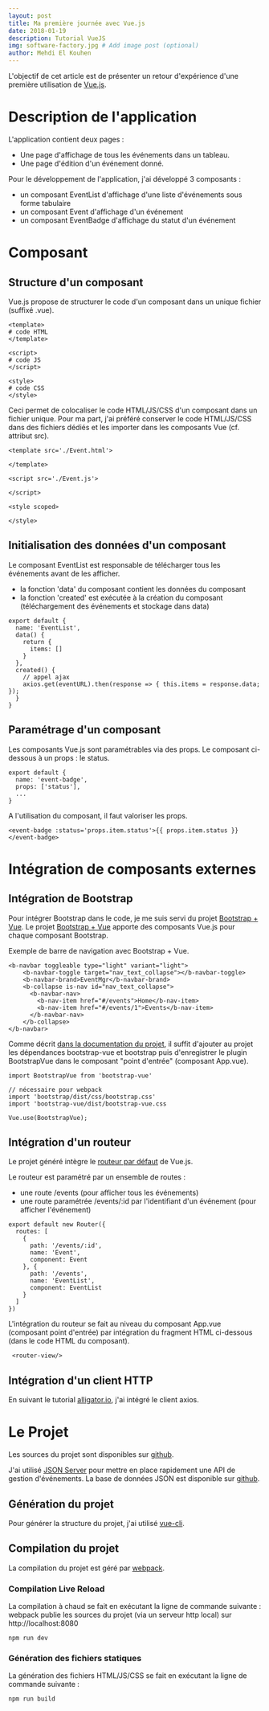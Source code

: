 ```yaml
---
layout: post
title: Ma première journée avec Vue.js
date: 2018-01-19
description: Tutorial VueJS
img: software-factory.jpg # Add image post (optional)
author: Mehdi El Kouhen
---
```


L'objectif de cet article est de présenter un retour d'expérience d'une première utilisation de [Vue.js](https://vuejs.org/).

# Description de l'application

L'application contient deux pages :

* Une page d'affichage de tous les événements dans un tableau.
* Une page d'édition d'un événement donné.

Pour le développement de l'application, j'ai développé 3 composants : 

* un composant EventList d'affichage d'une liste d'événements sous forme tabulaire
* un composant Event d'affichage d'un événement 
* un composant EventBadge d'affichage du statut d'un événement


# Composant

## Structure d'un composant

Vue.js propose de structurer le code d'un composant dans un unique fichier (suffixé .vue).

```
<template>
# code HTML
</template>

<script>
# code JS
</script>

<style>
# code CSS
</style>
```

Ceci permet de colocaliser le code HTML/JS/CSS d'un composant dans un fichier unique. Pour ma part, j'ai préféré conserver le code HTML/JS/CSS dans des fichiers dédiés et les importer dans les composants Vue (cf. attribut src).

```
<template src='./Event.html'>

</template>

<script src='./Event.js'>

</script>

<style scoped>

</style>
```

## Initialisation des données d'un composant

Le composant EventList est responsable de télécharger tous les événements avant de les afficher.

* la fonction 'data' du composant contient les données du composant
* la fonction 'created' est exécutée à la création du composant (téléchargement des événements et stockage dans data)

```
export default {
  name: 'EventList',
  data() {
    return {
      items: []
    }
  },
  created() {
    // appel ajax
    axios.get(eventURL).then(response => { this.items = response.data; });
  }
}
```

## Paramétrage d'un composant

Les composants Vue.js sont paramétrables via des props. Le composant ci-dessous à un props : le status.

```
export default {
  name: 'event-badge',
  props: ['status'],
  ...
}
```

A l'utilisation du composant, il faut valoriser les props.

```
<event-badge :status='props.item.status'>{{ props.item.status }}</event-badge>
```

# Intégration de composants externes

## Intégration de Bootstrap

Pour intégrer Bootstrap dans le code, je me suis servi du projet [Bootstrap + Vue](https://bootstrap-vue.js.org/). Le projet [Bootstrap + Vue](https://bootstrap-vue.js.org/) apporte des composants Vue.js pour chaque composant Bootstrap.

Exemple de barre de navigation avec Bootstrap + Vue. 
```
<b-navbar toggleable type="light" variant="light">
    <b-navbar-toggle target="nav_text_collapse"></b-navbar-toggle>
    <b-navbar-brand>EventMgr</b-navbar-brand>
    <b-collapse is-nav id="nav_text_collapse">
      <b-navbar-nav>
        <b-nav-item href="#/events">Home</b-nav-item>
        <b-nav-item href="#/events/1">Events</b-nav-item>
      </b-navbar-nav>
    </b-collapse>
</b-navbar>
```

Comme décrit [dans la documentation du projet](https://bootstrap-vue.js.org/docs), il suffit d'ajouter au projet les dépendances bootstrap-vue et bootstrap puis d'enregistrer le plugin BootstrapVue dans le composant "point d'entrée" (composant App.vue).

```
import BootstrapVue from 'bootstrap-vue'

// nécessaire pour webpack
import 'bootstrap/dist/css/bootstrap.css'
import 'bootstrap-vue/dist/bootstrap-vue.css

Vue.use(BootstrapVue);
```

## Intégration d'un routeur

Le projet généré intègre le [routeur par défaut](https://github.com/vuejs/vue-router) de Vue.js.

Le routeur est paramétré par un ensemble de routes :

* une route /events (pour afficher tous les événements)
* une route paramétrée /events/:id par l'identifiant d'un événement (pour afficher l'événement)

```
export default new Router({
  routes: [
    {
      path: '/events/:id',
      name: 'Event',
      component: Event
    }, {
      path: '/events',
      name: 'EventList',
      component: EventList
    }
  ]
})
```

L'intégration du routeur se fait au niveau du composant App.vue (composant point d'entrée) par intégration du fragment HTML ci-dessous (dans le code HTML du composant).

```
 <router-view/>
```

## Intégration d'un client HTTP

En suivant le tutorial [alligator.io](https://alligator.io/vuejs/rest-api-axios/), j'ai intégré le client axios.

# Le Projet

Les sources du projet sont disponibles sur [github](https://github.com/SofteamOuest/event-gui).

J'ai utilisé [JSON Server](https://github.com/typicode/json-server) pour mettre en place rapidement une API de gestion d'événements. La base de données JSON est disponible sur [github](https://github.com/SofteamOuest/event-api-mock).

## Génération du projet

Pour générer la structure du projet, j'ai utilisé [vue-cli](https://github.com/vuejs/vue-cli).

## Compilation du projet 

La compilation du projet est géré par [webpack](https://webpack.js.org/).

### Compilation Live Reload

La compilation à chaud se fait en exécutant la ligne de commande suivante : webpack publie les sources du projet (via un serveur http local) sur http://localhost:8080

```
npm run dev
```

### Génération des fichiers statiques

La génération des fichiers HTML/JS/CSS se fait en exécutant la ligne de commande suivante :

```
npm run build
```

